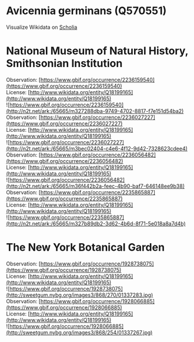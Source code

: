 
Avicennia germinans (Q570551)
=============================
  
Visualize Wikidata on [Scholia](https://scholia.toolforge.org/taxon/Q570551)
# National Museum of Natural History, Smithsonian Institution
  
Observation: [https://www.gbif.org/occurrence/2236159540](https://www.gbif.org/occurrence/2236159540)  
License: [http://www.wikidata.org/entity/Q18199165](http://www.wikidata.org/entity/Q18199165)  
![https://www.gbif.org/occurrence/2236159540](http://n2t.net/ark:/65665/m327288dba-9749-4702-8817-f7e151d54ba2)  
Observation: [https://www.gbif.org/occurrence/2236027227](https://www.gbif.org/occurrence/2236027227)  
License: [http://www.wikidata.org/entity/Q18199165](http://www.wikidata.org/entity/Q18199165)  
![https://www.gbif.org/occurrence/2236027227](http://n2t.net/ark:/65665/m3bec02404-c4e6-4f12-9d42-7328623cdee4)  
Observation: [https://www.gbif.org/occurrence/2236056482](https://www.gbif.org/occurrence/2236056482)  
License: [http://www.wikidata.org/entity/Q18199165](http://www.wikidata.org/entity/Q18199165)  
![https://www.gbif.org/occurrence/2236056482](http://n2t.net/ark:/65665/m36f442b2a-feec-4b90-baf7-646148ee9b38)  
Observation: [https://www.gbif.org/occurrence/2235865887](https://www.gbif.org/occurrence/2235865887)  
License: [http://www.wikidata.org/entity/Q18199165](http://www.wikidata.org/entity/Q18199165)  
![https://www.gbif.org/occurrence/2235865887](http://n2t.net/ark:/65665/m327b89db2-3d62-4b6d-8f71-5e018a8a7d4b)
# The New York Botanical Garden
  
Observation: [https://www.gbif.org/occurrence/1928738075](https://www.gbif.org/occurrence/1928738075)  
License: [http://www.wikidata.org/entity/Q18199165](http://www.wikidata.org/entity/Q18199165)  
![https://www.gbif.org/occurrence/1928738075](http://sweetgum.nybg.org/images3/868/270/01337283.jpg)  
Observation: [https://www.gbif.org/occurrence/1928066885](https://www.gbif.org/occurrence/1928066885)  
License: [http://www.wikidata.org/entity/Q18199165](http://www.wikidata.org/entity/Q18199165)  
![https://www.gbif.org/occurrence/1928066885](http://sweetgum.nybg.org/images3/868/254/01337267.jpg)